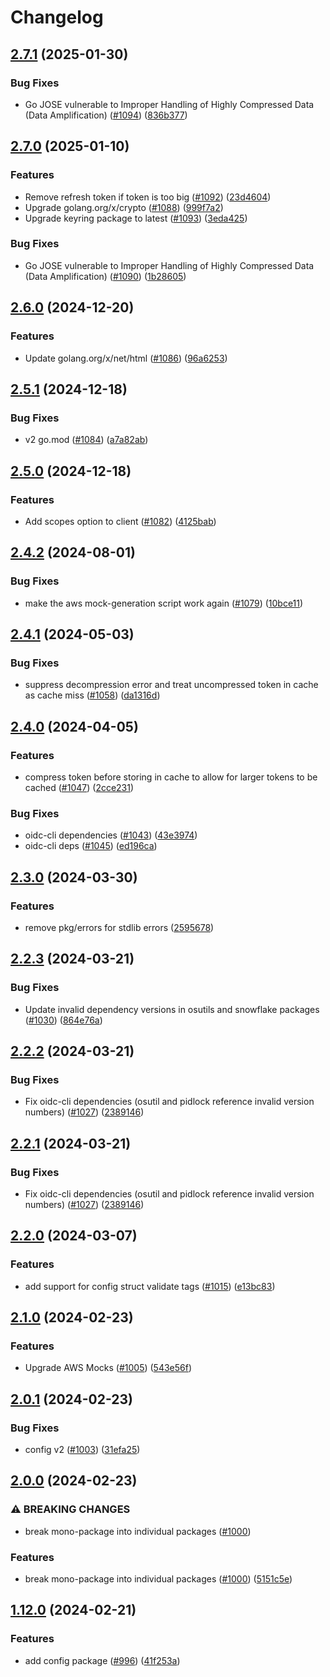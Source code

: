 # Changelog

## [2.7.1](https://github.com/chanzuckerberg/go-misc/compare/v2.7.0...v2.7.1) (2025-01-30)


### Bug Fixes

* Go JOSE vulnerable to Improper Handling of Highly Compressed Data (Data Amplification) ([#1094](https://github.com/chanzuckerberg/go-misc/issues/1094)) ([836b377](https://github.com/chanzuckerberg/go-misc/commit/836b37716c58f6d70888db6e7b28af984a487a09))

## [2.7.0](https://github.com/chanzuckerberg/go-misc/compare/v2.6.0...v2.7.0) (2025-01-10)


### Features

* Remove refresh token if token is too big ([#1092](https://github.com/chanzuckerberg/go-misc/issues/1092)) ([23d4604](https://github.com/chanzuckerberg/go-misc/commit/23d4604bb218629b26f4fc2cf97a9b418c865146))
* Upgrade golang.org/x/crypto ([#1088](https://github.com/chanzuckerberg/go-misc/issues/1088)) ([999f7a2](https://github.com/chanzuckerberg/go-misc/commit/999f7a23627f5aa5d338fb813431d09cc144ae57))
* Upgrade keyring package to latest ([#1093](https://github.com/chanzuckerberg/go-misc/issues/1093)) ([3eda425](https://github.com/chanzuckerberg/go-misc/commit/3eda425a903a4464730ab294806aa8f5ba7169e2))


### Bug Fixes

* Go JOSE vulnerable to Improper Handling of Highly Compressed Data (Data Amplification) ([#1090](https://github.com/chanzuckerberg/go-misc/issues/1090)) ([1b28605](https://github.com/chanzuckerberg/go-misc/commit/1b28605532373fa7688fcab875b45503ae393563))

## [2.6.0](https://github.com/chanzuckerberg/go-misc/compare/v2.5.1...v2.6.0) (2024-12-20)


### Features

* Update golang.org/x/net/html ([#1086](https://github.com/chanzuckerberg/go-misc/issues/1086)) ([96a6253](https://github.com/chanzuckerberg/go-misc/commit/96a62530abd701abcfa79ea0740ef6ef1980fa08))

## [2.5.1](https://github.com/chanzuckerberg/go-misc/compare/v2.5.0...v2.5.1) (2024-12-18)


### Bug Fixes

* v2 go.mod ([#1084](https://github.com/chanzuckerberg/go-misc/issues/1084)) ([a7a82ab](https://github.com/chanzuckerberg/go-misc/commit/a7a82ab59d09d3cf4a4b8c6cd751d909041daf47))

## [2.5.0](https://github.com/chanzuckerberg/go-misc/compare/v2.4.2...v2.5.0) (2024-12-18)


### Features

* Add scopes option to client ([#1082](https://github.com/chanzuckerberg/go-misc/issues/1082)) ([4125bab](https://github.com/chanzuckerberg/go-misc/commit/4125bab37eeef65bab06656da4dc5aafe4edcdf8))

## [2.4.2](https://github.com/chanzuckerberg/go-misc/compare/v2.4.1...v2.4.2) (2024-08-01)


### Bug Fixes

* make the aws mock-generation script work again ([#1079](https://github.com/chanzuckerberg/go-misc/issues/1079)) ([10bce11](https://github.com/chanzuckerberg/go-misc/commit/10bce115fd2a92aaa5468e28b60e878123351ec8))

## [2.4.1](https://github.com/chanzuckerberg/go-misc/compare/v2.4.0...v2.4.1) (2024-05-03)


### Bug Fixes

* suppress decompression error and treat uncompressed token in cache as cache miss ([#1058](https://github.com/chanzuckerberg/go-misc/issues/1058)) ([da1316d](https://github.com/chanzuckerberg/go-misc/commit/da1316d146ad857f601dd32b1709935be1b11a8c))

## [2.4.0](https://github.com/chanzuckerberg/go-misc/compare/v2.3.0...v2.4.0) (2024-04-05)


### Features

* compress token before storing in cache to allow for larger tokens to be cached ([#1047](https://github.com/chanzuckerberg/go-misc/issues/1047)) ([2cce231](https://github.com/chanzuckerberg/go-misc/commit/2cce2310ce46834e73599e569c5b02dfe5e015c7))


### Bug Fixes

* oidc-cli dependencies ([#1043](https://github.com/chanzuckerberg/go-misc/issues/1043)) ([43e3974](https://github.com/chanzuckerberg/go-misc/commit/43e397411f6e377d97be1e2e1e4d57ae19181e79))
* oidc-cli deps ([#1045](https://github.com/chanzuckerberg/go-misc/issues/1045)) ([ed196ca](https://github.com/chanzuckerberg/go-misc/commit/ed196ca9c1368a5981c9e4b3cc9f9bd46932b055))

## [2.3.0](https://github.com/chanzuckerberg/go-misc/compare/v2.2.3...v2.3.0) (2024-03-30)


### Features

* remove pkg/errors for stdlib errors ([2595678](https://github.com/chanzuckerberg/go-misc/commit/2595678e85b64b6eb394fa97aeba90ffa7e638d3))

## [2.2.3](https://github.com/chanzuckerberg/go-misc/compare/v2.2.2...v2.2.3) (2024-03-21)


### Bug Fixes

* Update invalid dependency versions in osutils and snowflake packages ([#1030](https://github.com/chanzuckerberg/go-misc/issues/1030)) ([864e76a](https://github.com/chanzuckerberg/go-misc/commit/864e76a776c639fd67ea114fc7e1b9f34a9f28d7))

## [2.2.2](https://github.com/chanzuckerberg/go-misc/compare/v2.2.1...v2.2.2) (2024-03-21)


### Bug Fixes

* Fix oidc-cli dependencies (osutil and pidlock reference invalid version numbers) ([#1027](https://github.com/chanzuckerberg/go-misc/issues/1027)) ([2389146](https://github.com/chanzuckerberg/go-misc/commit/238914650ee40f9ef103e384749be7857255d674))

## [2.2.1](https://github.com/chanzuckerberg/go-misc/compare/v2.2.0...v2.2.1) (2024-03-21)


### Bug Fixes

* Fix oidc-cli dependencies (osutil and pidlock reference invalid version numbers) ([#1027](https://github.com/chanzuckerberg/go-misc/issues/1027)) ([2389146](https://github.com/chanzuckerberg/go-misc/commit/238914650ee40f9ef103e384749be7857255d674))

## [2.2.0](https://github.com/chanzuckerberg/go-misc/compare/v2.1.0...v2.2.0) (2024-03-07)


### Features

* add support for config struct validate tags ([#1015](https://github.com/chanzuckerberg/go-misc/issues/1015)) ([e13bc83](https://github.com/chanzuckerberg/go-misc/commit/e13bc836bf68839700f75736a0c2f9fd6c0b3462))

## [2.1.0](https://github.com/chanzuckerberg/go-misc/compare/v2.0.1...v2.1.0) (2024-02-23)


### Features

* Upgrade AWS Mocks ([#1005](https://github.com/chanzuckerberg/go-misc/issues/1005)) ([543e56f](https://github.com/chanzuckerberg/go-misc/commit/543e56f1c67c9bebdb790327c7b3d5b2bbf7f752))

## [2.0.1](https://github.com/chanzuckerberg/go-misc/compare/v2.0.0...v2.0.1) (2024-02-23)


### Bug Fixes

* config v2 ([#1003](https://github.com/chanzuckerberg/go-misc/issues/1003)) ([31efa25](https://github.com/chanzuckerberg/go-misc/commit/31efa2598cea38456b86b47652bf47d3cac9464f))

## [2.0.0](https://github.com/chanzuckerberg/go-misc/compare/v1.12.0...v2.0.0) (2024-02-23)


### ⚠ BREAKING CHANGES

* break mono-package into individual packages ([#1000](https://github.com/chanzuckerberg/go-misc/issues/1000))

### Features

* break mono-package into individual packages ([#1000](https://github.com/chanzuckerberg/go-misc/issues/1000)) ([5151c5e](https://github.com/chanzuckerberg/go-misc/commit/5151c5e6a03d706156ac0a5b437875ab1600af6c))

## [1.12.0](https://github.com/chanzuckerberg/go-misc/compare/v1.11.1...v1.12.0) (2024-02-21)


### Features

* add config package ([#996](https://github.com/chanzuckerberg/go-misc/issues/996)) ([41f253a](https://github.com/chanzuckerberg/go-misc/commit/41f253a925cadd0d63025ec5b83eeb39791faefa))
